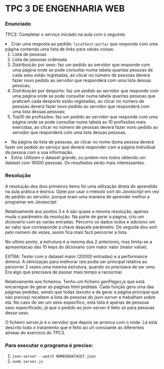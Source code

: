 <h1>TPC 3 DE ENGENHARIA WEB</h1>

<h3>Enunciado</h3>

<p>TPC3: Completar o serviço iniciado na aula com o seguinte:
            </p>
              <li>Criar uma resposta ao pedido: <code>localhost:porta/</code> que responde 
              com uma página contendo uma lista de links para várias coisas: <ol>
                <li>Lista de pessoas</li>
                <li>Lista de pessoas ordenada</li>
                <li>Distribuição por sexo: faz um pedido ao servidor que responde com uma 
                  página onde se pode consultar numa tabela quantas pessoas de cada sexo estão 
                  registadas, ao clicar no número de pessoas deverá fazer novo pedido ao
                  servidor que responderá com uma lista dessas pessoas;
                </li>
                <li>Distribuição por desporto: faz um pedido ao servidor que responde com uma 
                  página onde se pode consultar numa tabela quantas pessoas que praticam cada desporto estão 
                  registadas, ao clicar no número de pessoas deverá fazer novo pedido ao
                  servidor que responderá com uma lista dessas pessoas;
                </li>
                <li>
                  Top10 de profissões: faz um pedido ao servidor que responde com uma 
                  página onde se pode consultar numa tabela as 10 profissões mais exercidas, 
                  ao clicar no número de pessoas deverá fazer novo pedido ao
                  servidor que responderá com uma lista dessas pessoas.
                </li>
              </ol></li>
              <li>
                Na página da lista de pessoas, ao clicar no nome duma pessoa deverá fazer um
                pedido ao serviço que deverá responder com a página individual da pessoa com 
                a sua informação.
              </li>
              <li>Extra: Utilizem o dataset grande, ou juntem-nos todos obtendo um dataset com 
                16000 pessoas. Os resultados serão mais interessantes.
              </li>

<h3>Resolução</h3>

<p>A resolução dos dois primeiros items foi uma utilização direta do aprendido na aula prática e teórica. Optei por usar o método sort do <i>Javascript</i> em vez do pedido ao servidor, porque eram uma maneira de aprender melhor a programar em <i>Javascript</i>.</p>

<p>Relativamente aos pontos 3 e 4 são quase a mesma resolução, apenas muda o parâmetro da resolução. Na parte de gerar a pagina, crio um dicionario com as varias entradas. Percorro os dados todos e adiciono um ao valor que corresponde à chave daquele parâmetro. De seguida dou sort pelo número de vezes, assim fica mais facil percorrer a lista.</p>

<p>No ultimo ponto, a estrutura é a mesma dos 2 anteriores, mas limita-se a apresentacao das 10 keys do dicionario com maior valor (maior value).</p>

<p>EXTRA: Testei com o dataset maior (20000 entradas) e a performance diminui. A otimização para melhorar isto podia ser principal relativa ao percorrer 2 vezes uma mesma estrutura, quando so precisava de ser uma. Era algo que precisava de passar mais tempo a raciocinar.</p>

<p>Relativamente aos ficheiros. Tenho um ficheiro <i>genPages.js</i> que está encarregue de gerar as páginas html pedidas. Cada função gera uma das páginas pedidas, sendo que todas (exceto a de gerar a página principal que não precisa) recebem a lista de pessoas do <i>json-server</i> e trabalham sobre ela. No caso de ser um sexo especifico, esta lista é apenas de pessoas sexo especificado, já que o pedido ao <i>json-server</i> é feito só para pessoas desse sexo. </p>
<p>O ficheiro <i>server.js</i> é o servidor que depois se arranca com o node. Lá está descrito todo o tratamento que é feito ao url consoante as diferentes alineas do exercício do TPC3.</p>

<h3>Para executar o programa é preciso:</h3>
<ol>
            <li><code>json-server --watch NOMEDODATASET.json</code></li>
            <li><code>node server.js</code></li>
</ol>


<!-- é ç ã õ é à á -->
